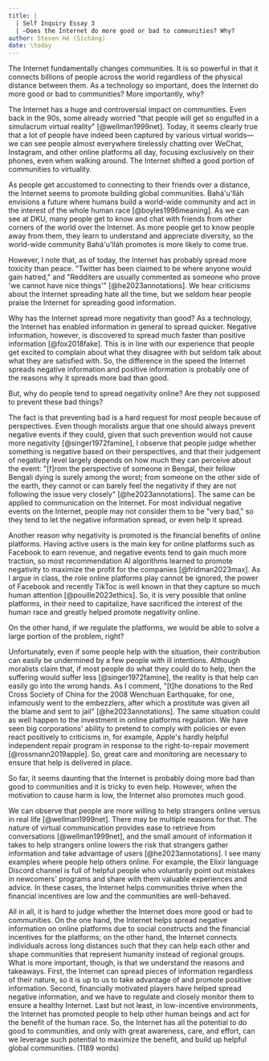 ```yaml
---
title: |
  | Self Inquiry Essay 3
  | —Does the Internet do more good or bad to communities? Why?
author: Steven Hé (Sīchàng)
date: \today
---
```


The Internet fundamentally changes communities.
It is so powerful in that it connects billions of people across the world
regardless of the physical distance between them.
As a technology so important,
does the Internet do more good or bad to communities?
More importantly, why?

The Internet has a huge and controversial impact on communities.
Even back in the 90s, some already worried
"that people will get so engulfed in a simulacrum virtual reality"
[@wellman1999net].
Today, it seems clearly true that a lot of people have indeed been captured by
various virtual worlds—we can see people almost everywhere tirelessly chatting
over WeChat, Instagram, and other online platforms all day,
focusing exclusively on their phones, even when walking around.
The Internet shifted a good portion of communities to virtuality.

As people get accustomed to connecting to their friends over a distance,
the Internet seems to promote building global communities.
Bahá'u'lláh envisions a future where humans build a world-wide community and
act in the interest of the whole human race [@boyles1996meaning].
As we can see at DKU, many people get to know and chat with friends from other
corners of the world over the Internet.
As more people get to know people away from them,
they learn to understand and appreciate diversity,
so the world-wide community Bahá'u'lláh promotes is more likely to come true.

However, I note that, as of today,
the Internet has probably spread more toxicity than peace.
"Twitter has been claimed to be where anyone would gain hatred,"
and "Redditers are usually commented as someone who prove 'we cannot have nice
things'" [@he2023annotations].
We hear criticisms about the Internet spreading hate all the time,
but we seldom hear people praise the Internet for spreading good information.

Why has the Internet spread more negativity than good?
As a technology, the Internet has enabled information in general to spread
quicker.
Negative information, however,
is discovered to spread much faster than positive information [@fox2018fake].
This is in line with our experience that people get excited to complain about
what they disagree with but seldom talk about what they are satisfied with.
So, the difference in the speed the Internet spreads negative information and
positive information is probably one of the reasons why it spreads more bad than
good.

But, why do people tend to spread negativity online?
Are they not supposed to prevent these bad things?

The fact is that preventing bad is a hard request for most people because
of perspectives.
Even though
moralists argue that one should always prevent negative events if they could,
given that such prevention would not cause more negativity [@singer1972famine],
I observe that people judge whether something is negative based on their
perspectives,
and that their judgement of negativity level largely depends on how much they
can perceive about the event:
"[f]rom the perspective of someone in Bengal,
their fellow Bengali dying is surely among the worst;
from someone on the other side of the earth,
they cannot or can barely feel the negativity if they are not following the
issue very closely" [@he2023annotations].
The same can be applied to communication on the Internet.
For most individual negative events on the Internet,
people may not consider them to be "very bad,"
so they tend to let the negative information spread, or even help it spread.

Another reason why negativity is promoted is the financial benefits of online
platforms.
Having active users is the main key for online platforms such as Facebook to
earn revenue, and negative events tend to gain much more traction,
so most recommendation AI algorithms learned to promote negativity to maximize
the profit for the companies [@fridman2023max].
As I argue in class, the role online platforms play cannot be ignored,
the power of Facebook and recently TikToc is well known in that they capture
so much human attention [@pouille2023ethics].
So, it is very possible that online platforms, in their need to capitalize,
have sacrificed the interest of the human race and
greatly helped promote negativity online.

On the other hand, if we regulate the platforms,
we would be able to solve a large portion of the problem, right?

Unfortunately, even if some people help with the situation,
their contribution can easily be undermined by a few people with ill intentions.
Although moralists claim that, if most people do what they could do to help,
then the suffering would suffer less [@singer1972famine],
the reality is that help can easily go into the wrong hands.
As I comment, "[t]he donations to the Red Cross Society of China for the 2008
Wenchuan Earthquake, for one, infamously went to the embezzlers,
after which a prostitute was given all the blame and sent to jail"
[@he2023annotations].
The same situation could as well happen to the investment in online platforms
regulation.
We have seen big corporations' ability to pretend to comply with policies or
even react positively to criticisms in, for example,
Apple's hardly helpful independent repair program in response to the
right-to-repair movement [@rossmann2019apple].
So, great care and monitoring are necessary to ensure that help is delivered
in place.

So far, it seems daunting that the Internet is probably doing more bad than
good to communities and it is tricky to even help.
However, when the motivation to cause harm is low,
the Internet also promotes much good.

We can observe that people are more willing to help strangers online
versus in real life [@wellman1999net].
There may be multiple reasons for that.
The nature of virtual communication provides ease to retrieve from
conversations [@wellman1999net],
and the small amount of information it takes to help strangers online lowers
the risk that strangers gather information and take advantage of users
[@he2023annotations].
I see many examples where people help others online.
For example, the Elixir language Discord channel is full of helpful people
who voluntarily point out mistakes in newcomers' programs and share with them
valuable experiences and advice.
In these cases, the Internet helps communities thrive
when the financial incentives are low and the communities are well-behaved.

All in all, it is hard to judge whether the Internet does more good or bad to
communities.
On the one hand, the Internet helps spread negative information on online
platforms due to social constructs and the financial incentives for the
platforms;
on the other hand, the Internet connects individuals across long distances
such that they can help each other and shape communities that represent humanity
instead of regional groups.
What is more important, though, is that we understand the reasons and takeaways.
First, the Internet can spread pieces of information regardless of
their nature, so it is up to us to take advantage of and promote
positive information.
Second, financially motivated players have helped spread negative information,
and we have to regulate and closely monitor them to ensure a healthy Internet.
Last but not least, in low-incentive environments,
the Internet has promoted people to help other
human beings and act for the benefit of the human race.
So, the Internet has all the potential to do good to communities,
and only with great awareness, care, and effort,
can we leverage such potential to maximize the benefit,
and build up helpful global communities.
(1189 words)
